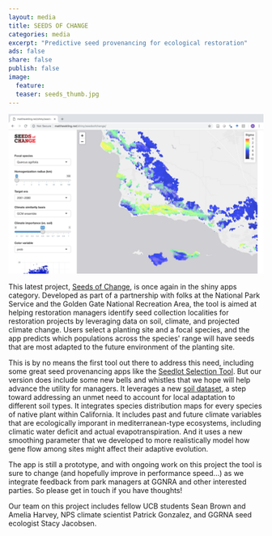 ```yaml
---
layout: media
title: SEEDS OF CHANGE 
categories: media
excerpt: "Predictive seed provenancing for ecological restoration"
ads: false
share: false
publish: false
image:
  feature:
  teaser: seeds_thumb.jpg 
---
```


[![SOC](/images/seedsofchange.png)](http://matthewkling.net/shiny/seedsofchange/)

This latest project, [Seeds of Change](http://matthewkling.net/shiny/seedsofchange/), is once again in the shiny apps category. Developed as part of a partnership with folks at the National Park Service and the Golden Gate National Recreation Area, the tool is aimed at helping restoration managers identify seed collection localities for restoration projects by leveraging data on soil, climate, and projected climate change. Users select a planting site and a focal species, and the app predicts which populations across the species' range will have seeds that are most adapted to the future environment of the planting site.

This is by no means the first tool out there to address this need, including some great seed provenancing apps like the [Seedlot Selection Tool](https://seedlotselectiontool.org/sst/). But our version does include some new bells and whistles that we hope will help advance the utility for managers. It leverages a new [soil dataset](https://soilgrids.org/), a step toward addressing an unmet need to account for local adaptation to different soil types. It integrates species distribution maps for every species of native plant within California. It includes past and future climate variables that are ecologically imporant in mediterranean-type ecosystems, including climatic water deficit and actual evapotranspiration. And it uses a new smoothing parameter that we developed to more realistically model how gene flow among sites might affect their adaptive evolution. 

The app is still a prototype, and with ongoing work on this project the tool is sure to change (and hopefully improve in performance speed...) as we integrate feedback from park managers at GGNRA and other interested parties. So please get in touch if you have thoughts!

Our team on this project includes fellow UCB students Sean Brown and Amelia Harvey, NPS climate scientist Patrick Gonzalez, and GGRNA seed ecologist Stacy Jacobsen. 